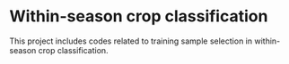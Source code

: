 # Within-season crop classification
This project includes codes related to training sample selection in within-season crop classification.
